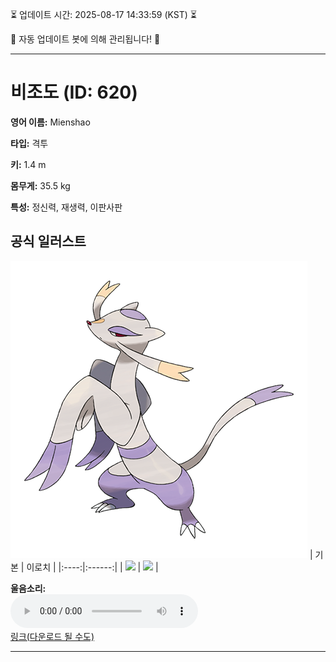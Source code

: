 
⏳ 업데이트 시간: 2025-08-17 14:33:59 (KST) ⏳

🤖 자동 업데이트 봇에 의해 관리됩니다! 🤖

---

# 비조도 (ID: 620)
**영어 이름:** Mienshao

**타입:** 격투

**키:** 1.4 m

**몸무게:** 35.5 kg

**특성:** 정신력, 재생력, 이판사판

## 공식 일러스트
![](https://raw.githubusercontent.com/PokeAPI/sprites/master/sprites/pokemon/other/official-artwork/620.png)
| 기본 | 이로치 |
|:----:|:------:|
| <img src="http://play.pokemonshowdown.com/sprites/ani/mienshao.gif" width="200"> | <img src="http://play.pokemonshowdown.com/sprites/ani-shiny/mienshao.gif" width="200"> |

**울음소리:**<br><audio controls src="https://raw.githubusercontent.com/PokeAPI/cries/main/cries/pokemon/latest/620.ogg"></audio><br> [링크(다운로드 될 수도)](https://raw.githubusercontent.com/PokeAPI/cries/main/cries/pokemon/latest/620.ogg)


---
